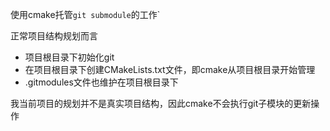 使用cmake托管`git submodule`的工作`

正常项目结构规划而言

- 项目根目录下初始化git
- 在项目根目录下创建CMakeLists.txt文件，即cmake从项目根目录开始管理
- .gitmodules文件也维护在项目根目录下

我当前项目的规划并不是真实项目结构，因此cmake不会执行git子模块的更新操作